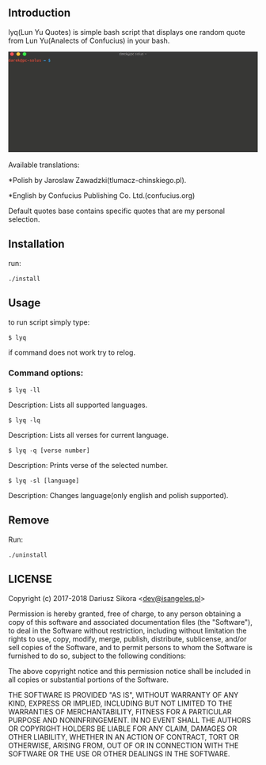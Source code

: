 ## Introduction
lyq(Lun Yu Quotes) is simple bash script that displays one random quote from Lun Yu(Analects of Confucius) in your bash.

![gf1](/lyq_preview.gif)

Available translations:
  
*Polish by Jaroslaw Zawadzki(tlumacz-chinskiego.pl).
  
*English by Confucius Publishing Co. Ltd.(confucius.org)
  

Default quotes base contains specific quotes that are my personal selection. 

## Installation 
run:

```
./install
```

## Usage
to run script simply type:

```
$ lyq
```

if command does not work try to relog.

### Command options:
```
$ lyq -ll
```
Description: Lists all supported languages.
```
$ lyq -lq
```
Description: Lists all verses for current language.
```
$ lyq -q [verse number]
```
Description: Prints verse of the selected number.
```
$ lyq -sl [language]
```
Description: Changes language(only english and polish supported).

## Remove
Run:
```
./uninstall
```

## LICENSE
Copyright (c) 2017-2018 Dariusz Sikora <<dev@isangeles.pl>>

Permission is hereby granted, free of charge, to any person obtaining a copy
of this software and associated documentation files (the "Software"), to deal
in the Software without restriction, including without limitation the rights
to use, copy, modify, merge, publish, distribute, sublicense, and/or sell
copies of the Software, and to permit persons to whom the Software is
furnished to do so, subject to the following conditions:

The above copyright notice and this permission notice shall be included in all
copies or substantial portions of the Software.

THE SOFTWARE IS PROVIDED "AS IS", WITHOUT WARRANTY OF ANY KIND, EXPRESS OR
IMPLIED, INCLUDING BUT NOT LIMITED TO THE WARRANTIES OF MERCHANTABILITY,
FITNESS FOR A PARTICULAR PURPOSE AND NONINFRINGEMENT. IN NO EVENT SHALL THE
AUTHORS OR COPYRIGHT HOLDERS BE LIABLE FOR ANY CLAIM, DAMAGES OR OTHER
LIABILITY, WHETHER IN AN ACTION OF CONTRACT, TORT OR OTHERWISE, ARISING FROM,
OUT OF OR IN CONNECTION WITH THE SOFTWARE OR THE USE OR OTHER DEALINGS IN THE
SOFTWARE.